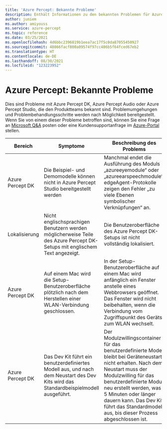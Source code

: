 ```yaml
---
title: 'Azure Percept: Bekannte Probleme'
description: Enthält Informationen zu den bekannten Problemen für Azure Percept und den Problemumgehungen.
author: juniem
ms.author: amiyouss
ms.service: azure-percept
ms.topic: reference
ms.date: 03/25/2021
ms.openlocfilehash: 4d6bbc2396819b1eea7ac17f5c0da87055450927
ms.sourcegitcommit: 40866facf800a09574f97cc486b5f64fced67eb2
ms.translationtype: HT
ms.contentlocale: de-DE
ms.lasthandoff: 08/30/2021
ms.locfileid: "123223952"
---
```

# <a name="azure-percept-known-issues"></a>Azure Percept: Bekannte Probleme

Dies sind Probleme mit Azure Percept DK, Azure Percept Audio oder Azure Percept Studio, die den Produktteams bekannt sind. Problemumgehungen und Problembehandlungsschritte werden nach Möglichkeit bereitgestellt. Wenn Sie von einem dieser Probleme betroffen sind, können Sie eine Frage an [Microsoft Q&A](/answers/topics/azure-percept.html) posten oder eine Kundensupportanfrage im [Azure-Portal](https://portal.azure.com/#blade/Microsoft_Azure_Support/HelpAndSupportBlade/overview) stellen. 

|Bereich|Symptome|Beschreibung des Problems|Problemumgehung|
|-------|---------|---------|---------|
| Azure Percept DK | Die Beispiel- und Demomodelle können nicht in Azure Percept Studio bereitgestellt werden | Manchmal endet die Ausführung des Moduls „azureeyemodule“ oder „azureearspeechmodule“. edgeAgent-Protokolle zeigen den Fehler „zu viele Ebenen symbolischer Verknüpfungen“ an. | Setzen Sie Ihr Gerät durch [Aktualisieren über USB](./how-to-update-via-usb.md) zurück. |
| Lokalisierung | Nicht englischsprachigen Benutzern werden möglicherweise Teile des Azure Percept DK-Setups mit englischem Text angezeigt. | Die Benutzeroberfläche des Azure Percept DK-Setups ist nicht vollständig lokalisiert. | Die Korrektur ist für Juli 2021 geplant.  |
| Azure Percept DK | Auf einem Mac wird die Setup-Benutzeroberfläche plötzlich nach dem Herstellen einer WLAN-Verbindung geschlossen. | In der Setup-Benutzeroberfläche auf einem Mac wird anfänglich ein Fenster anstelle eines Webbrowsers geöffnet. Das Fenster wird nicht beibehalten, wenn die Verbindung vom Zugriffspunkt des Geräts zum WLAN wechselt. | Öffnen Sie einen Webbrowser, und wechseln Sie zu https://10.1.1.1, damit Sie die Einrichtungserfahrung abschließen können. |
| Azure Percept DK | Das Dev Kit führt ein benutzerdefiniertes Modell aus, und nach dem Neustart des Dev Kits wird das Standardbeispielmodell ausgeführt. | Der Modulzwillingscontainer für das benutzerdefinierte Modell bleibt bei Geräteneustarts nicht erhalten. Nach dem Neustart muss der Modulzwilling für das benutzerdefinierte Modul neu erstellt werden, was 5 Minuten oder länger dauern kann. Das Dev Kit führt das Standardmodell aus, bis dieser Prozess abgeschlossen ist. | Nach einem Neustart müssen Sie warten, bis der benutzerdefinierte Modulzwilling neu erstellt ist. |